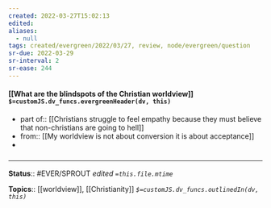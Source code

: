```yaml
---
created: 2022-03-27T15:02:13 
edited: 
aliases:
  - null
tags: created/evergreen/2022/03/27, review, node/evergreen/question
sr-due: 2022-03-29
sr-interval: 2
sr-ease: 244
---
```


#### [[What are the blindspots of the Christian worldview]] `$=customJS.dv_funcs.evergreenHeader(dv, this)`

- part of:: [[Christians struggle to feel empathy because they must believe that non-christians are going to hell]]
- from:: [[My worldview is not about conversion it is about acceptance]]
- 

### <hr class="footnote"/>

**Status**:: #EVER/SPROUT
*edited `=this.file.mtime`*

**Topics**:: [[worldview]], [[Christianity]]
*`$=customJS.dv_funcs.outlinedIn(dv, this)`*

